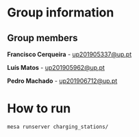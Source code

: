 # Group information

## Group members

**Francisco Cerqueira**  - up201905337@up.pt

**Luís Matos**  - up201905962@up.pt

**Pedro Machado**  - up201906712@up.pt


# How to run

```bash
mesa runserver charging_stations/
```